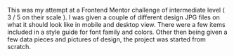 This was my attempt at a Frontend Mentor challenge of intermediate level ( 3 / 5 on their scale ). I was given a couple of different design JPG files on what it should look like in mobile and desktop view. There were a few items included in a style guide for font family and colors. Other then being given a few data pieces and pictures of design, the project was started from scratch.